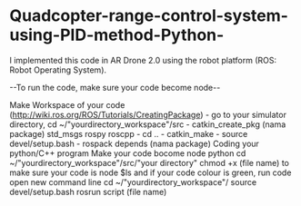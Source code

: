 # Quadcopter-range-control-system-using-PID-method-Python-
I implemented this code in AR Drone 2.0 using the robot platform (ROS: Robot Operating System).

--To run the code, make sure your code become node--

Make Workspace of your code (http://wiki.ros.org/ROS/Tutorials/CreatingPackage) - go to your simulator directory, cd ~/"yourdirectory_workspace"/src - catkin_create_pkg (nama package) std_msgs rospy roscpp - cd .. - catkin_make - source devel/setup.bash - rospack depends (nama package)
Coding your python/C++ program
Make your code bocome node python
cd ~/"yourdirectory_workspace"/src/"your directory"
chmod +x (file name)
to make sure your code is node $ls and if your code colour is green, run code
open new command line
cd ~/"yourdirectory_workspace"/
source devel/setup.bash
rosrun script (file name)

